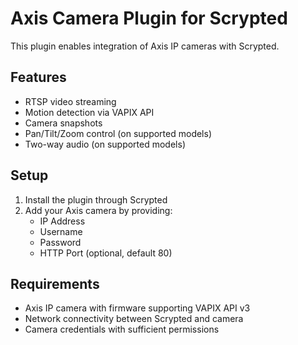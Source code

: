 # Axis Camera Plugin for Scrypted

This plugin enables integration of Axis IP cameras with Scrypted.

## Features
- RTSP video streaming
- Motion detection via VAPIX API
- Camera snapshots
- Pan/Tilt/Zoom control (on supported models)
- Two-way audio (on supported models)

## Setup
1. Install the plugin through Scrypted
2. Add your Axis camera by providing:
   - IP Address
   - Username
   - Password 
   - HTTP Port (optional, default 80)

## Requirements
- Axis IP camera with firmware supporting VAPIX API v3
- Network connectivity between Scrypted and camera
- Camera credentials with sufficient permissions